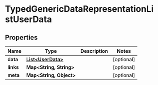 
# TypedGenericDataRepresentationListUserData

## Properties
Name | Type | Description | Notes
------------ | ------------- | ------------- | -------------
**data** | [**List&lt;UserData&gt;**](UserData.md) |  |  [optional]
**links** | **Map&lt;String, String&gt;** |  |  [optional]
**meta** | **Map&lt;String, Object&gt;** |  |  [optional]



